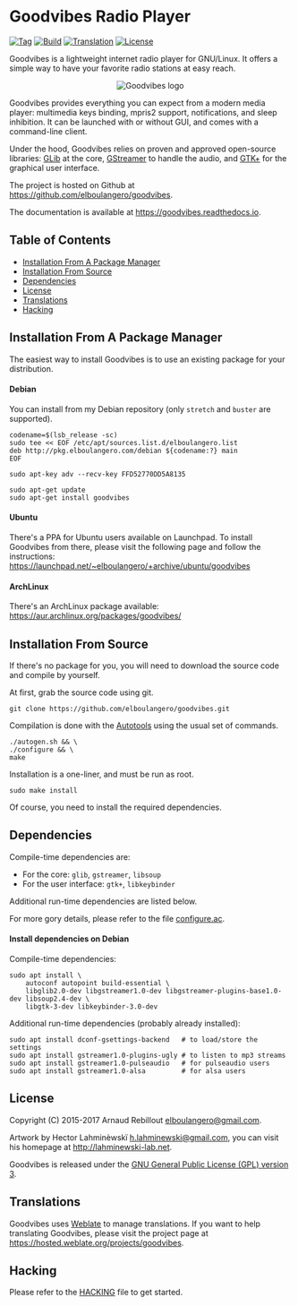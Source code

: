 Goodvibes Radio Player
======================

[![Tag](https://img.shields.io/github/tag/elboulangero/goodvibes.svg)](https://github.com/elboulangero/goodvibes/releases)
[![Build](https://img.shields.io/shippable/586380d4666b4b1000d180e8.svg)](https://app.shippable.com/github/elboulangero/goodvibes)
[![Translation](https://hosted.weblate.org/widgets/goodvibes/-/svg-badge.svg)](https://hosted.weblate.org/engage/goodvibes/?utm_source=widget)
[![License](https://img.shields.io/github/license/elboulangero/goodvibes.svg)](COPYING)

Goodvibes is a lightweight internet radio player for GNU/Linux. It offers a
simple way to have your favorite radio stations at easy reach.

<p align="center">
  <img src="https://raw.githubusercontent.com/elboulangero/goodvibes/master/data/icons/hicolor/256x256/apps/goodvibes.png" alt="Goodvibes logo"/>
</p>

Goodvibes provides everything you can expect from a modern media player:
multimedia keys binding, mpris2 support, notifications, and sleep inhibition.
It can be launched with or without GUI, and comes with a command-line client.

Under the hood, Goodvibes relies on proven and approved open-source libraries:
[GLib][] at the core, [GStreamer][] to handle the audio, and [GTK+][] for the
graphical user interface.

The project is hosted on Github at <https://github.com/elboulangero/goodvibes>.

The documentation is available at <https://goodvibes.readthedocs.io>.

[glib]:      https://wiki.gnome.org/Projects/GLib
[gstreamer]: https://gstreamer.freedesktop.org/
[gtk+]:      https://www.gtk.org/



Table of Contents
-----------------

* [Installation From A Package Manager](#installation-from-a-package-manager)
* [Installation From Source](#installation-from-source)
* [Dependencies](#dependencies)
* [License](#license)
* [Translations](#translations)
* [Hacking](#hacking)



Installation From A Package Manager
-----------------------------------

The easiest way to install Goodvibes is to use an existing package for your
distribution.

#### Debian

You can install from my Debian repository (only `stretch` and `buster` are
supported).

	codename=$(lsb_release -sc)
	sudo tee << EOF /etc/apt/sources.list.d/elboulangero.list
	deb http://pkg.elboulangero.com/debian ${codename:?} main
	EOF

	sudo apt-key adv --recv-key FFD52770DD5A8135

	sudo apt-get update
	sudo apt-get install goodvibes

#### Ubuntu

There's a PPA for Ubuntu users available on Launchpad. To install Goodvibes
from there, please visit the following page and follow the instructions:
<https://launchpad.net/~elboulangero/+archive/ubuntu/goodvibes>

#### ArchLinux

There's an ArchLinux package available:
<https://aur.archlinux.org/packages/goodvibes/>



Installation From Source
------------------------

If there's no package for you, you will need to download the source code and
compile by yourself.

At first, grab the source code using git.

	git clone https://github.com/elboulangero/goodvibes.git

Compilation is done with the [Autotools][] using the usual set of commands.

	./autogen.sh && \
	./configure && \
	make

Installation is a one-liner, and must be run as root.

	sudo make install

Of course, you need to install the required dependencies.

[autotools]: https://www.gnu.org/software/automake/manual/html_node/Autotools-Introduction.html



Dependencies
------------

Compile-time dependencies are:

- For the core: `glib`, `gstreamer`, `libsoup`
- For the user interface: `gtk+`, `libkeybinder`

Additional run-time dependencies are listed below.

For more gory details, please refer to the file [configure.ac](configure.ac).

#### Install dependencies on Debian

Compile-time dependencies:

	sudo apt install \
	    autoconf autopoint build-essential \
	    libglib2.0-dev libgstreamer1.0-dev libgstreamer-plugins-base1.0-dev libsoup2.4-dev \
	    libgtk-3-dev libkeybinder-3.0-dev

Additional run-time dependencies (probably already installed):

	sudo apt install dconf-gsettings-backend   # to load/store the settings
	sudo apt install gstreamer1.0-plugins-ugly # to listen to mp3 streams
	sudo apt install gstreamer1.0-pulseaudio   # for pulseaudio users
	sudo apt install gstreamer1.0-alsa         # for alsa users



License
-------

Copyright (C) 2015-2017 Arnaud Rebillout <elboulangero@gmail.com>.

Artwork by Hector Lahminèwskï <h.lahminewski@gmail.com>, you can visit his
homepage at <http://lahminewski-lab.net>.

Goodvibes is released under the [GNU General Public License (GPL) version
3](COPYING).



Translations
------------

Goodvibes uses [Weblate][] to manage translations. If you want to help
translating Goodvibes, please visit the project page at
<https://hosted.weblate.org/projects/goodvibes>.

[weblate]: https://weblate.org



Hacking
-------

Please refer to the [HACKING](HACKING.md) file to get started.
